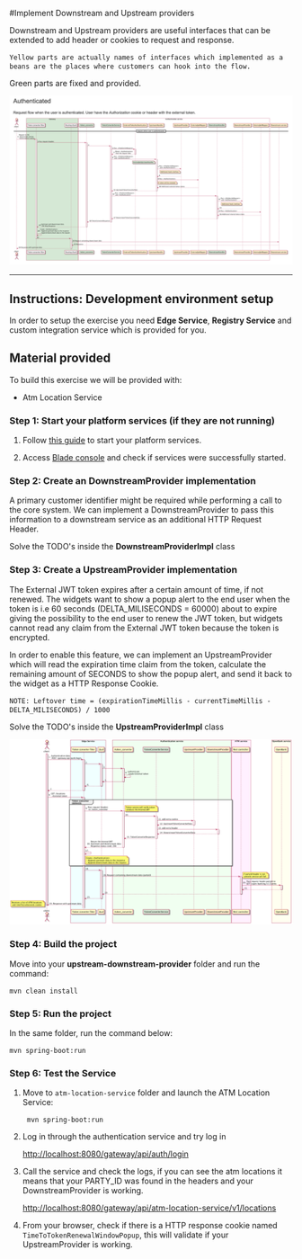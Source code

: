 #Implement Downstream and Upstream providers

Downstream and Upstream providers are useful interfaces that can be extended to add header or cookies to request and response.

	Yellow parts are actually names of interfaces which implemented as a beans are the places where customers can hook into the flow.
Green parts are fixed and provided.

![Authentication Flow](auth-flow.png)

---

## Instructions: Development environment setup

In order to setup the exercise you need **Edge Service**, **Registry Service** and custom integration service which is provided for you.

## Material provided

To build this exercise we will be provided with:

* Atm Location Service

### Step 1: Start your platform services (if they are not running)

1. Follow [this guide](https://bitbucket.org/backbase/cxs-wc2-setup) to start your platform services.

2. Access [Blade console](http://localhost:8080) and check if services were successfully started.

### Step 2: Create an DownstreamProvider implementation

A primary customer identifier might be required while performing a call to the core system. We can implement a DownstreamProvider to pass this information to a downstream service as an additional HTTP Request Header.

Solve the TODO's inside the **DownstreamProviderImpl** class

### Step 3: Create a UpstreamProvider implementation

The External JWT token expires after a certain amount of time, if not renewed. The widgets want to show a popup alert to the end user when the token is i.e 60 seconds (DELTA_MILISECONDS = 60000) about to expire giving the possibility to the end user to renew the JWT token, but widgets cannot read any claim from the External JWT token because the token is encrypted.

In order to enable this feature, we can implement an UpstreamProvider which will read the expiration time claim from the token, calculate the remaining amount of SECONDS to show the popup alert, and send it back to the widget as a HTTP Response Cookie.

	NOTE: Leftover time = (expirationTimeMillis - currentTimeMillis - DELTA_MILISECONDS) / 1000

Solve the TODO's inside the **UpstreamProviderImpl** class

![Upstream & Downstream provider Flow](upstream_downstream-flow.png)


### Step 4: Build the project

Move into your **upstream-downstream-provider** folder and run the command:

```
mvn clean install
```

### Step 5: Run the project

In the same folder, run the command below:

```
mvn spring-boot:run
```

### Step 6: Test the Service

1. Move to `atm-location-service` folder and launch the ATM Location Service:

		mvn spring-boot:run

1. Log in through the authentication service and try log in

	[http://localhost:8080/gateway/api/auth/login](http://localhost:8080/gateway/api/auth/login)

1. Call the service and check the logs, if you can see the atm locations it means that your PARTY_ID was found in the headers and your DownstreamProvider is working.

	[http://localhost:8080/gateway/api/atm-location-service/v1/locations](http://localhost:8080/gateway/api/atm-location-service/v1/locations)

1. From your browser, check if there is a HTTP response cookie named `TimeToTokenRenewalWindowPopup`, this will validate if your UpstreamProvider is working.